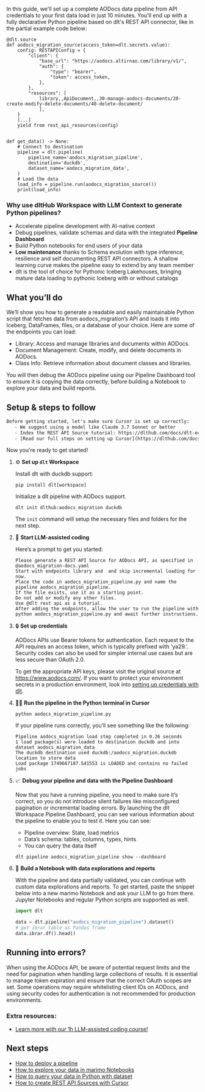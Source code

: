 In this guide, we'll set up a complete AODocs data pipeline from API credentials to your first data load in just 10 minutes. You'll end up with a fully declarative Python pipeline based on dlt's REST API connector, like in the partial example code below:

```python-outcome
@dlt.source
def aodocs_migration_source(access_token=dlt.secrets.value):
    config: RESTAPIConfig = {
        "client": {
            "base_url": "https://aodocs.altirnao.com/library/v1/",
            "auth": {
                "type": "bearer",
                "token": access_token,
            },
        },
        "resources": [
            library,,ApiDocument,,30-manage-aodocs-documents/20-create-modify-delete-documents/40-delete-document/
            ],
    }
    [...]
    yield from rest_api_resources(config)


def get_data() -> None:
    # Connect to destination
    pipeline = dlt.pipeline(
        pipeline_name='aodocs_migration_pipeline',
        destination='duckdb',
        dataset_name='aodocs_migration_data', 
    )
    # Load the data
    load_info = pipeline.run(aodocs_migration_source())
    print(load_info) 
```

### Why use dltHub Workspace with LLM Context to generate Python pipelines?

- Accelerate pipeline development with AI-native context
- Debug pipelines, validate schemas and data with the integrated **Pipeline Dashboard**
- Build Python notebooks for end users of your data
- **Low maintenance** thanks to Schema evolution with type inference, resilience and self documenting REST API connectors. A shallow learning curve makes the pipeline easy to extend by any team member
- dlt is the tool of choice for Pythonic Iceberg Lakehouses, bringing mature data loading to pythonic Iceberg with or without catalogs

## What you’ll do

We’ll show you how to generate a readable and easily maintainable Python script that fetches data from aodocs_migration’s API and loads it into Iceberg, DataFrames, files, or a database of your choice. Here are some of the endpoints you can load:

- Library: Access and manage libraries and documents within AODocs.
- Document Management: Create, modify, and delete documents in AODocs.
- Class Info: Retrieve information about document classes and libraries.

You will then debug the AODocs pipeline using our Pipeline Dashboard tool to ensure it is copying the data correctly, before building a Notebook to explore your data and build reports.

## Setup & steps to follow

```default
Before getting started, let's make sure Cursor is set up correctly:
   - We suggest using a model like Claude 3.7 Sonnet or better
   - Index the REST API Source tutorial: https://dlthub.com/docs/dlt-ecosystem/verified-sources/rest_api/ and add it to context as **@dlt rest api**
   - [Read our full steps on setting up Cursor](https://dlthub.com/docs/dlt-ecosystem/llm-tooling/cursor-restapi#23-configuring-cursor-with-documentation)
```

Now you're ready to get started!

1. ⚙️ **Set up `dlt` Workspace**
    
    Install dlt with duckdb support:
    ```shell
    pip install dlt[workspace]
    ```

    Initialize a dlt pipeline with AODocs support.
    ```shell
    dlt init dlthub:aodocs_migration duckdb
    ```

    The `init` command will setup the necessary files and folders for the next step.
    
2. 🤠 **Start LLM-assisted coding**
    
    Here’s a prompt to get you started:
    
    ```prompt
    Please generate a REST API Source for AODocs API, as specified in @aodocs_migration-docs.yaml 
    Start with endpoints library and  and skip incremental loading for now. 
    Place the code in aodocs_migration_pipeline.py and name the pipeline aodocs_migration_pipeline. 
    If the file exists, use it as a starting point. 
    Do not add or modify any other files. 
    Use @dlt rest api as a tutorial. 
    After adding the endpoints, allow the user to run the pipeline with python aodocs_migration_pipeline.py and await further instructions.
    ```

    
3. 🔒 **Set up credentials** 
    
    AODocs APIs use Bearer tokens for authentication. Each request to the API requires an access token, which is typically prefixed with 'ya29.'. Security codes can also be used for simpler internal use cases but are less secure than OAuth 2.0.
    
    To get the appropriate API keys, please visit the original source at https://www.aodocs.com/.
    If you want to protect your environment secrets in a production environment, look into [setting up credentials with dlt](https://dlthub.com/docs/walkthroughs/add_credentials).
    
4. 🏃‍♀️ **Run the pipeline in the Python terminal in Cursor**
    
    ```shell
    python aodocs_migration_pipeline.py
    ```
    
    If your pipeline runs correctly, you’ll see something like the following:
    
    ```shell
    Pipeline aodocs_migration load step completed in 0.26 seconds
    1 load package(s) were loaded to destination duckdb and into dataset aodocs_migration_data
    The duckdb destination used duckdb:/aodocs_migration.duckdb location to store data
    Load package 1749667187.541553 is LOADED and contains no failed jobs
    ```
    
5. 📈 **Debug your pipeline and data with the Pipeline Dashboard**

    Now that you have a running pipeline, you need to make sure it’s correct, so you do not introduce silent failures like misconfigured pagination or incremental loading errors. By launching the dlt Workspace Pipeline Dashboard, you can see various information about the pipeline to enable you to test it. Here you can see:
    - Pipeline overview: State, load metrics
    - Data’s schema: tables, columns, types, hints
    - You can query the data itself
    
    ```shell
    dlt pipeline aodocs_migration_pipeline show --dashboard
    ```
    
6. 🐍 **Build a Notebook with data explorations and reports**

    With the pipeline and data partially validated, you can continue with custom data explorations and reports. To get started, paste the snippet below into a new marimo Notebook and ask your LLM to go from there. Jupyter Notebooks and regular Python scripts are supported as well.

    
    ```python
    import dlt

   data = dlt.pipeline("aodocs_migration_pipeline").dataset()
   # get ibrar table as Pandas frame
   data.ibrar.df().head()
    ```

## Running into errors?

When using the AODocs API, be aware of potential request limits and the need for pagination when handling large collections of results. It is essential to manage token expiration and ensure that the correct OAuth scopes are set. Some operations may require whitelisting client IDs on AODocs, and using security codes for authentication is not recommended for production environments.

### Extra resources:

- [Learn more with our 1h LLM-assisted coding course!](https://www.youtube.com/watch?v=GGid70rnJuM)

## Next steps

- [How to deploy a pipeline](https://dlthub.com/docs/walkthroughs/deploy-a-pipeline)
- [How to explore your data in marimo Notebooks](https://dlthub.com/docs/general-usage/dataset-access/marimo)
- [How to query your data in Python with dataset](https://dlthub.com/docs/general-usage/dataset-access/dataset)
- [How to create REST API Sources with Cursor](https://dlthub.com/docs/dlt-ecosystem/llm-tooling/cursor-restapi)